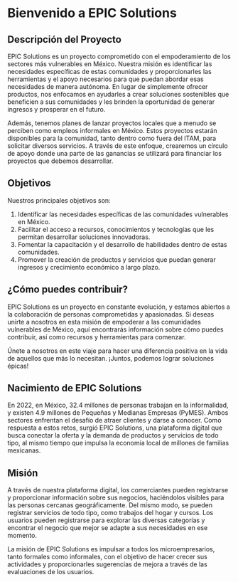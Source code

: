 # Bienvenido a EPIC Solutions

## Descripción del Proyecto

EPIC Solutions es un proyecto comprometido con el empoderamiento de los sectores más vulnerables en México. Nuestra misión es identificar las necesidades específicas de estas comunidades y proporcionarles las herramientas y el apoyo necesarios para que puedan abordar esas necesidades de manera autónoma. En lugar de simplemente ofrecer productos, nos enfocamos en ayudarles a crear soluciones sostenibles que beneficien a sus comunidades y les brinden la oportunidad de generar ingresos y prosperar en el futuro.

Además, tenemos planes de lanzar proyectos locales que a menudo se perciben como empleos informales en México. Estos proyectos estarán disponibles para la comunidad, tanto dentro como fuera del ITAM, para solicitar diversos servicios. A través de este enfoque, crearemos un círculo de apoyo donde una parte de las ganancias se utilizará para financiar los proyectos que debemos desarrollar.

## Objetivos

Nuestros principales objetivos son:

1. Identificar las necesidades específicas de las comunidades vulnerables en México.
2. Facilitar el acceso a recursos, conocimientos y tecnologías que les permitan desarrollar soluciones innovadoras.
3. Fomentar la capacitación y el desarrollo de habilidades dentro de estas comunidades.
4. Promover la creación de productos y servicios que puedan generar ingresos y crecimiento económico a largo plazo.

## ¿Cómo puedes contribuir?

EPIC Solutions es un proyecto en constante evolución, y estamos abiertos a la colaboración de personas comprometidas y apasionadas. Si deseas unirte a nosotros en esta misión de empoderar a las comunidades vulnerables de México, aquí encontrarás información sobre cómo puedes contribuir, así como recursos y herramientas para comenzar.

Únete a nosotros en este viaje para hacer una diferencia positiva en la vida de aquellos que más lo necesitan. ¡Juntos, podemos lograr soluciones épicas!

## Nacimiento de EPIC Solutions

En 2022, en México, 32.4 millones de personas trabajan en la informalidad, y existen 4.9 millones de Pequeñas y Medianas Empresas (PyMES). Ambos sectores enfrentan el desafío de atraer clientes y darse a conocer. Como respuesta a estos retos, surgió EPIC Solutions, una plataforma digital que busca conectar la oferta y la demanda de productos y servicios de todo tipo, al mismo tiempo que impulsa la economía local de millones de familias mexicanas.

## Misión

A través de nuestra plataforma digital, los comerciantes pueden registrarse y proporcionar información sobre sus negocios, haciéndolos visibles para las personas cercanas geográficamente. Del mismo modo, se pueden registrar servicios de todo tipo, como trabajos del hogar y cursos. Los usuarios pueden registrarse para explorar las diversas categorías y encontrar el negocio que mejor se adapte a sus necesidades en ese momento.

La misión de EPIC Solutions es impulsar a todos los microempresarios, tanto formales como informales, con el objetivo de hacer crecer sus actividades y proporcionarles sugerencias de mejora a través de las evaluaciones de los usuarios.